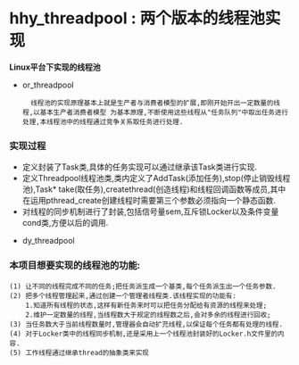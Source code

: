 # hhy_threadpool : 两个版本的线程池实现


**Linux平台下实现的线程池**

- or_threadpool

        线程池的实现原理基本上就是生产者与消费者模型的扩展,即刚开始开出一定数量的线程,以基本生产者消费者模型 为基本原理,不断使用这些线程从"任务队列"中取出任务进行处理,本线程池中的线程通过竞争关系取任务进行处理.
### 实现过程
* 定义封装了Task类,具体的任务实现可以通过继承该Task类进行实现.
* 定义Threadpool线程池类,类内定义了AddTask(添加任务),stop(停止销毁线程池),Task* take(取任务),createthread(创造线程)和线程回调函数等成员,其中在运用pthread_create创建线程时需要第三个参数必须指向一个静态函数.
* 对线程的同步机制进行了封装,包括信号量sem,互斥锁Locker以及条件变量cond类,方便以后的调用.

- dy_threadpool
 
### 本项目想要实现的线程池的功能:
	(1) 让不同的线程完成不同的任务;把任务派生成一个基类,每个任务派生出一个任务参数.
	(2) 把多个线程管理起来,通过创建一个管理者线程类.该线程实现的功能有:
		1.知道所有线程的状态,这样有新任务来时可以把任务分配给有资源的线程来处理;
		2.维护一定数量的线程,当线程数大于规定的线程数之后,会对多余的线程进行回收;
	(3) 当任务数大于当前线程数量时,管理器会自动扩充线程,以保证每个任务都有处理的线程.
	(4) 对于Locker类中的线程同步机制,还是采用上一个线程池封装好的Locker.h文件里的内容.
	(5) 工作线程通过继承thread的抽象类来实现


